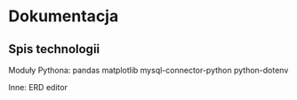 # Dokumentacja

## Spis technologii

Moduły Pythona:
pandas
matplotlib
mysql-connector-python
python-dotenv

Inne:
ERD editor
